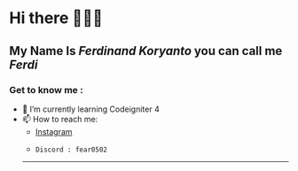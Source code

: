 # Hi there 🙋🏻‍♂️


## **My Name Is _Ferdinand Koryanto_ you can call me _Ferdi_**
### Get to know me :

- 📖 I’m currently learning Codeigniter 4
- 📫 How to reach me:
  * [Instagram](https://www.instagram.com/_ferdinandk)
  *     Discord : fear0502
  ---


